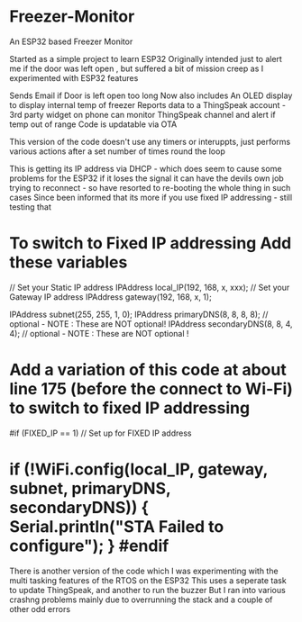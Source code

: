 # Freezer-Monitor
An ESP32 based Freezer Monitor

Started as a simple project to learn ESP32 
Originally intended just to alert me if the door was left open , but suffered a bit of mission creep as I experimented with ESP32 features

Sends Email if Door is left open too long
Now also includes 
An OLED display to display internal temp of freezer
Reports data to a ThingSpeak account - 3rd party widget on phone can monitor ThingSpeak channel and alert if temp out of range
Code is updatable via OTA 

This version of the code doesn't use any timers or interuppts, just performs various actions after a set number of times round the loop

This is getting its IP address via DHCP - which does seem to cause some problems for the ESP32 if it loses the signal it can have the devils own job trying to reconnect - so have resorted to re-booting the whole thing in such cases
Since been informed that its more if you use fixed IP addressing - still testing that 

To switch to Fixed IP addressing
Add these variables
===================
// Set your Static IP address
IPAddress local_IP(192, 168, x, xxx);
// Set your Gateway IP address
IPAddress gateway(192, 168, x, 1);

IPAddress subnet(255, 255, 1, 0);
IPAddress primaryDNS(8, 8, 8, 8); // optional   - NOTE : These are NOT optional!
IPAddress secondaryDNS(8, 8, 4, 4); // optional - NOTE : These are NOT optional !


Add a variation of this code at about line 175 (before the connect to Wi-Fi) to switch to fixed IP addressing
======================
#if (FIXED_IP == 1)
  // Set up for FIXED IP address

  if (!WiFi.config(local_IP, gateway, subnet, primaryDNS, secondaryDNS)) {
    Serial.println("STA Failed to configure");
  }
#endif  
=====================

There is another version of the code which I was experimenting with the multi tasking features of the RTOS on the ESP32 
This uses a seperate task to update ThingSpeak, and another to run the buzzer
But I ran into various crashng problems mainly due to overrunning the stack and a couple of other odd errors 

